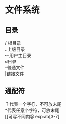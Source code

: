 # 文件系统

## 目录

/ 根目录  
..上级目录  
～用户主目录  
d目录  
-普通文件  
|链接文件

## 通配符

？代表一个字符，不可放末尾  
*代表任意个字符，可放末尾  
[]可写不同内容  exp:ab[3-7]  